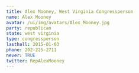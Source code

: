 ```yaml
---
title: Alex Mooney, West Virginia Congressperson
name: Alex Mooney
avatar: /ui/img/avatars/Alex_Mooney.jpg
party: republican
state: west virginia
type: congressperson
lasthall: 2015-01-03
phone: 202-225-2711
never: TRUE
twitter: RepAlexMooney
---
```

